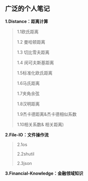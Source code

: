 ## 广泛的个人笔记

**1.Distance：距离计算**

>1.1欧氏距离
>
>1.2 曼哈顿距离
>
>1.3 切比雪夫距离
>
>1.4 闵可夫斯基距离
>
>1.5标准化欧氏距离
>
>1.6马氏距离
>
>1.7夹角余弦
>
>1.8汉明距离
>
>1.9杰卡德距离&杰卡德相似系数
>
>1.10相关系数& 相关距离)

**2.File-IO：文件操作流**

>2.1os
>
>2.2shutil
>
>2.3json

**3.Financial-Knowledge：金融领域知识**
